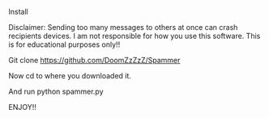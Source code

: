 Install

Disclaimer: Sending too many messages to others at once can crash recipients devices. I am not responsible for how you use this software. This is for educational purposes only!!



Git clone https://github.com/DoomZzZzZ/Spammer

Now cd to where you downloaded it.

And run python spammer.py

ENJOY!!
